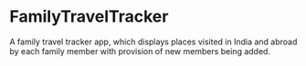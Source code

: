 # FamilyTravelTracker
A family travel tracker app, which displays places visited in India and abroad by each family member with provision of new members being added.
